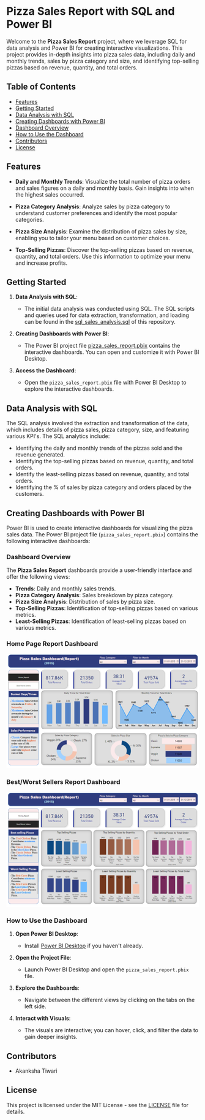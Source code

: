 # Pizza Sales Report with SQL and Power BI

Welcome to the **Pizza Sales Report** project, where we leverage SQL for data analysis and Power BI for creating interactive visualizations. This project provides in-depth insights into pizza sales data, including daily and monthly trends, sales by pizza category and size, and identifying top-selling pizzas based on revenue, quantity, and total orders.

## Table of Contents

- [Features](#features)
- [Getting Started](#getting-started)
- [Data Analysis with SQL](#data-analysis-with-sql)
- [Creating Dashboards with Power BI](#creating-dashboards-with-power-bi)
- [Dashboard Overview](#dashboard-overview)
- [How to Use the Dashboard](#how-to-use-the-dashboard)
- [Contributors](#contributors)
- [License](#license)

## Features

- **Daily and Monthly Trends**: Visualize the total number of pizza orders and sales figures on a daily and monthly basis. Gain insights into when the highest sales occurred.

- **Pizza Category Analysis**: Analyze sales by pizza category to understand customer preferences and identify the most popular categories.

- **Pizza Size Analysis**: Examine the distribution of pizza sales by size, enabling you to tailor your menu based on customer choices.

- **Top-Selling Pizzas**: Discover the top-selling pizzas based on revenue, quantity, and total orders. Use this information to optimize your menu and increase profits.

## Getting Started

1. **Data Analysis with SQL**:
   - The initial data analysis was conducted using SQL. The SQL scripts and queries used for data extraction, transformation, and loading can be found in the <a href="pizza_sales_analysis.sql">sql_sales_analysis.sql</a> of this repository.

2. **Creating Dashboards with Power BI**:
   - The Power BI project file <a href="pizza_sales_report.pbix">pizza_sales_report.pbix</a> contains the interactive dashboards. You can open and customize it with Power BI Desktop.

3. **Access the Dashboard**:
   - Open the `pizza_sales_report.pbix` file with Power BI Desktop to explore the interactive dashboards.

## Data Analysis with SQL

The SQL analysis involved the extraction and transformation of the data, which includes details of pizza sales, pizza category, size, and featuring various KPI's. The SQL analytics include:
   - Identifying the daily and monthly trends of the pizzas sold and the revenue generated.
   - Identifying the top-selling pizzas based on revenue, quantity, and total orders.
   - Identify the least-selling pizzas based on revenue, quantity, and total orders.
   - Identifying the % of sales by pizza category and orders placed by the customers.

## Creating Dashboards with Power BI

Power BI is used to create interactive dashboards for visualizing the pizza sales data. The Power BI project file (`pizza_sales_report.pbix`) contains the following interactive dashboards:

### Dashboard Overview

The **Pizza Sales Report** dashboards provide a user-friendly interface and offer the following views:

- **Trends**: Daily and monthly sales trends.
- **Pizza Category Analysis**: Sales breakdown by pizza category.
- **Pizza Size Analysis**: Distribution of sales by pizza size.
- **Top-Selling Pizzas**: Identification of top-selling pizzas based on various metrics.
- **Least-Selling Pizzas**: Identification of least-selling pizzas based on various metrics.

### Home Page Report Dashboard
<img src="Dashboards/1_Pizza_Sales_Home_Report_Dashboard.png">

### Best/Worst Sellers Report Dashboard
<img src="Dashboards/2_Best_worst_Sellers_Report_Dashboard.png">

### How to Use the Dashboard

1. **Open Power BI Desktop**:
   - Install [Power BI Desktop](https://powerbi.microsoft.com/desktop/) if you haven't already.

2. **Open the Project File**:
   - Launch Power BI Desktop and open the `pizza_sales_report.pbix` file.

3. **Explore the Dashboards**:
   - Navigate between the different views by clicking on the tabs on the left side.

4. **Interact with Visuals**:
   - The visuals are interactive; you can hover, click, and filter the data to gain deeper insights.

## Contributors

- Akanksha Tiwari


## License

This project is licensed under the MIT License - see the [LICENSE](LICENSE) file for details.
